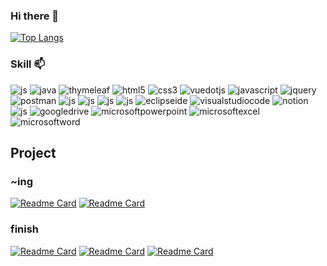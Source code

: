 ### Hi there 👋
<!--[![Anurag's GitHub stats](https://github-readme-stats.vercel.app/api?username=yeinP)](https://github.com/anuraghazra/github-readme-stats) -->

[![Top Langs](https://github-readme-stats.vercel.app/api/top-langs/?username=yeinP&layout=compact)](https://github.com/yeinP)


### Skill 📫
![js](https://img.shields.io/badge/springboot-6DB33F?style=for-the-badge&logo=springboot&logoColor=white)
![java](https://img.shields.io/badge/java-4B4B77?style=for-the-badge&logo=java&logoColor=white)
 ![thymeleaf](https://img.shields.io/badge/thymeleaf-005F0F?style=for-the-badge&logo=thymeleaf&logoColor=white)
 ![html5](https://img.shields.io/badge/html5-E34F26?style=for-the-badge&logo=html5&logoColor=white)
 ![css3](https://img.shields.io/badge/css3-1572B6?style=for-the-badge&logo=css3&logoColor=white)
 ![vuedotjs](https://img.shields.io/badge/vuedotjs-4FC08D?style=for-the-badge&logo=vuedotjs&logoColor=white)
 ![javascript](https://img.shields.io/badge/javascript-F7DF1E?style=for-the-badge&logo=javascript&logoColor=white)
 ![jquery](https://img.shields.io/badge/jquery-0769AD?style=for-the-badge&logo=jquery&logoColor=white)
 ![postman](https://img.shields.io/badge/postman-FF6C37?style=for-the-badge&logo=postman&logoColor=white) 
![js](https://img.shields.io/badge/H2-685EA9?style=for-the-badge&logo=hugo&logoColor=white)
![js](https://img.shields.io/badge/mariadb-003545?style=for-the-badge&logo=mariadb&logoColor=white)
![js](https://img.shields.io/badge/oracle-F80000?style=for-the-badge&logo=oracle&logoColor=white)
![js](https://img.shields.io/badge/postgresql-4169E1?style=for-the-badge&logo=postgresql&logoColor=white)
![eclipseide](https://img.shields.io/badge/eclipseide-2C2255?style=for-the-badge&logo=eclipseide&logoColor=white)
![visualstudiocode](https://img.shields.io/badge/visualstudiocode-007ACC?style=for-the-badge&logo=visualstudiocode&logoColor=white)
![notion](https://img.shields.io/badge/notion-000000?style=for-the-badge&logo=notion&logoColor=white)
![js](https://img.shields.io/badge/github-181717?style=for-the-badge&logo=github&logoColor=white)
![googledrive](https://img.shields.io/badge/googledrive-181717?style=for-the-badge&logo=googledrive&logoColor=white)
![microsoftpowerpoint](https://img.shields.io/badge/microsoftpowerpoint-4285F4?style=for-the-badge&logo=microsoftpowerpoint&logoColor=white)
![microsoftexcel](https://img.shields.io/badge/microsoftexcel-217346?style=for-the-badge&logo=microsoftexcel&logoColor=white)
![microsoftword](https://img.shields.io/badge/microsoftword-2B579A?style=for-the-badge&logo=microsoftword&logoColor=white)


## Project
### ~ing
[![Readme Card](https://github-readme-stats.vercel.app/api/pin/?username=yeinP&repo=animate_frontend)](https://github.com/yeinP/animate_frontend)
[![Readme Card](https://github-readme-stats.vercel.app/api/pin/?username=yeinP&repo=animate_backend)](https://github.com/yeinP/animate_backend)


### finish
[![Readme Card](https://github-readme-stats.vercel.app/api/pin/?username=yeinP&repo=Sundo)](https://github.com/yeinP/Sundo)
[![Readme Card](https://github-readme-stats.vercel.app/api/pin/?username=yeinP&repo=Appsolute)](https://github.com/yeinP/Appsolute)
[![Readme Card](https://github-readme-stats.vercel.app/api/pin/?username=yeinP&repo=LunchBox)](https://github.com/yeinP/LunchBox)

<!--
**yeinP/yeinP** is a ✨ _special_ ✨ repository because its `README.md` (this file) appears on your GitHub profile.

Here are some ideas to get you started:

- 🔭 I’m currently working on ...
- 🌱 I’m currently learning ...
- 👯 I’m looking to collaborate on ...
- 🤔 I’m looking for help with ...
- 💬 Ask me about ...
- 📫 How to reach me: ...
- 😄 Pronouns: ...
- ⚡ Fun fact: ...
-->
